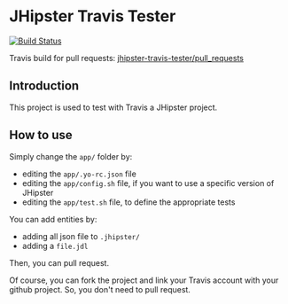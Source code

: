 # JHipster Travis Tester

[![Build Status][travis-image]][travis-url]

Travis build for pull requests: [jhipster-travis-tester/pull_requests](https://travis-ci.org/pascalgrimaud/jhipster-travis-tester/pull_requests)

## Introduction

This project is used to test with Travis a JHipster project.

## How to use

Simply change the `app/` folder by:
- editing the `app/.yo-rc.json` file
- editing the `app/config.sh` file, if you want to use a specific version of JHipster
- editing the `app/test.sh` file, to define the appropriate tests

You can add entities by:
- adding all json file to `.jhipster/`
- adding a `file.jdl`

Then, you can pull request.

Of course, you can fork the project and link your Travis account with your github project. So, you don't need to pull request.

[travis-image]: https://travis-ci.org/pascalgrimaud/jhipster-travis-tester.svg?branch=master
[travis-url]: https://travis-ci.org/pascalgrimaud/jhipster-travis-tester
